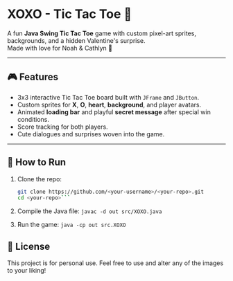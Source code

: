 # XOXO - Tic Tac Toe 💖

A fun **Java Swing Tic Tac Toe** game with custom pixel-art sprites, backgrounds, and a hidden Valentine's surprise.  
Made with love for Noah & Cathlyn 💞

---

## 🎮 Features
- 3x3 interactive Tic Tac Toe board built with `JFrame` and `JButton`.
- Custom sprites for **X**, **O**, **heart**, **background**, and player avatars.
- Animated **loading bar** and playful **secret message** after special win conditions.
- Score tracking for both players.
- Cute dialogues and surprises woven into the game.

---

## 🚀 How to Run
1. Clone the repo:
   ```bash
   git clone https://github.com/<your-username>/<your-repo>.git
   cd <your-repo>```
   
2. Compile the Java file:
```javac -d out src/XOXO.java```

4. Run the game:
```java -cp out src.XOXO```

## 📜 License

This project is for personal use. Feel free to use and alter any of the images to your liking!
